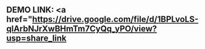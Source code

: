 ## DEMO LINK: <a href="https://drive.google.com/file/d/1BPLvoLS-qlArbNJrXwBHmTm7CyQq_yPO/view?usp=share_link</a>
